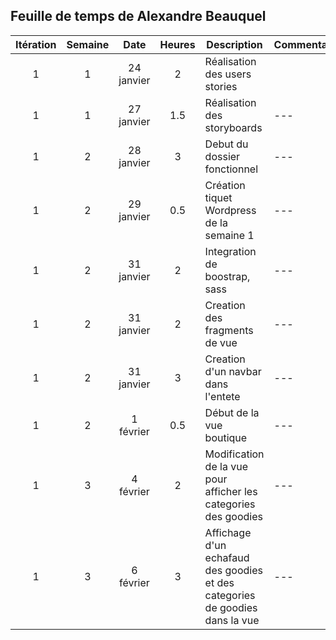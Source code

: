 ## Feuille de temps de Alexandre Beauquel


 **Itération** | **Semaine** | **Date**  | **Heures** | **Description**                     | **Commentaire**
:---:          |:---:        |:---:      |:---:       |---                                  |---     
1              |1            |24 janvier | 2          |Réalisation des users stories        |
1              |1            |27 janvier | 1.5        |Réalisation des storyboards          |---    
1              |2            |28 janvier |3           |Debut du dossier fonctionnel         |---    
1              |2            |29 janvier |0.5         |Création tiquet Wordpress de la semaine 1         |---    
1              |2            |31 janvier |2           |Integration de boostrap, sass        |---    
1              |2            |31 janvier |2           |Creation des fragments de vue        |---    
1              |2            |31 janvier |3           |Creation d'un navbar dans l'entete        |---    
1              |2            |1  février |0.5         | Début de la vue boutique        |---    
1              |3            |4  février |2         | Modification de la vue pour afficher les categories des goodies        |---    
1              |3            |6  février |3         | Affichage d'un echafaud des goodies et des categories de goodies dans la vue |---    

        